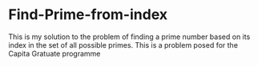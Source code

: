 # Find-Prime-from-index
This is my solution to the problem of finding a prime number based on its index in the set of all possible primes. This is a problem posed for the Capita Gratuate programme
